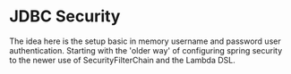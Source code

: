 # JDBC Security

The idea here is the setup basic in memory username and password user authentication.
Starting with the 'older way' of configuring spring security to the newer use of SecurityFilterChain and the Lambda DSL.